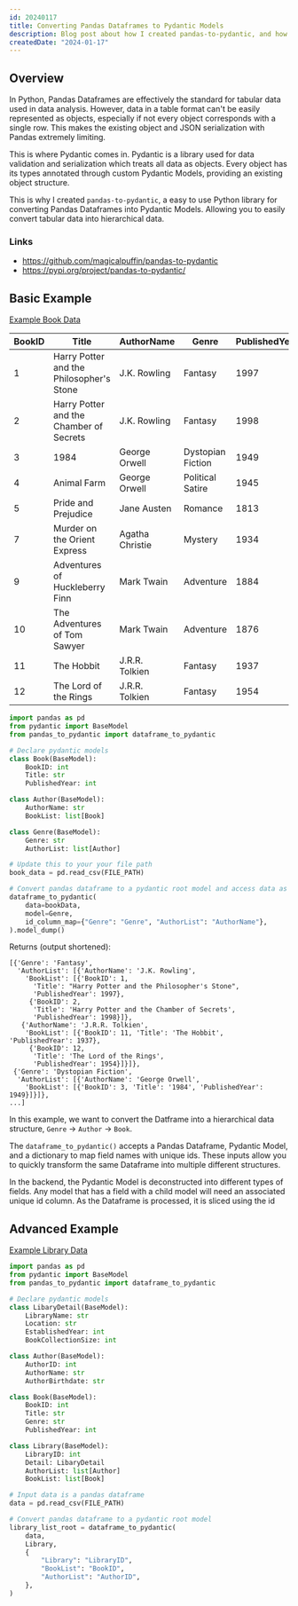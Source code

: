 ```yaml
---
id: 20240117
title: Converting Pandas Dataframes to Pydantic Models
description: Blog post about how I created pandas-to-pydantic, and how it could be used for restructuring data.
createdDate: "2024-01-17"
---
```

## Overview

In Python, Pandas Dataframes are effectively the standard for tabular data used in data analysis. However, data in a table format can't be easily represented as objects, especially if not every object corresponds with a single row. This makes the existing object and JSON serialization with Pandas extremely limiting.

This is where Pydantic comes in. Pydantic is a library used for data validation and serialization which treats all data as objects. Every object has its types annotated through custom Pydantic Models, providing an existing object structure.

This is why I created `pandas-to-pydantic`, a easy to use Python library for converting Pandas Dataframes into Pydantic Models. Allowing you to easily convert tabular data into hierarchical data.

### Links
- https://github.com/magicalpuffin/pandas-to-pydantic
- https://pypi.org/project/pandas-to-pydantic/

## Basic Example

[Example Book Data](https://github.com/magicalpuffin/pandas-to-pydantic/blob/main/tests/data/bookData.csv)

|BookID|Title|AuthorName|Genre|PublishedYear|
|---|---|---|---|---|
|1|Harry Potter and the Philosopher's Stone|J.K. Rowling|Fantasy|1997|
|2|Harry Potter and the Chamber of Secrets|J.K. Rowling|Fantasy|1998|
|3|1984|George Orwell|Dystopian Fiction|1949|
|4|Animal Farm|George Orwell|Political Satire|1945|
|5|Pride and Prejudice|Jane Austen|Romance|1813|
|7|Murder on the Orient Express|Agatha Christie|Mystery|1934|
|9|Adventures of Huckleberry Finn|Mark Twain|Adventure|1884|
|10|The Adventures of Tom Sawyer|Mark Twain|Adventure|1876|
|11|The Hobbit|J.R.R. Tolkien|Fantasy|1937|
|12|The Lord of the Rings|J.R.R. Tolkien|Fantasy|1954|

```python
import pandas as pd
from pydantic import BaseModel
from pandas_to_pydantic import dataframe_to_pydantic

# Declare pydantic models
class Book(BaseModel):
    BookID: int
    Title: str
    PublishedYear: int

class Author(BaseModel):
    AuthorName: str
    BookList: list[Book]

class Genre(BaseModel):
    Genre: str
    AuthorList: list[Author]

# Update this to your your file path
book_data = pd.read_csv(FILE_PATH)

# Convert pandas dataframe to a pydantic root model and access data as a list of dict
dataframe_to_pydantic(
    data=bookData,
    model=Genre,
    id_column_map={"Genre": "Genre", "AuthorList": "AuthorName"},
).model_dump()
```

Returns (output shortened):

```
[{'Genre': 'Fantasy',
  'AuthorList': [{'AuthorName': 'J.K. Rowling',
    'BookList': [{'BookID': 1,
      'Title': "Harry Potter and the Philosopher's Stone",
      'PublishedYear': 1997},
     {'BookID': 2,
      'Title': 'Harry Potter and the Chamber of Secrets',
      'PublishedYear': 1998}]},
   {'AuthorName': 'J.R.R. Tolkien',
    'BookList': [{'BookID': 11, 'Title': 'The Hobbit', 'PublishedYear': 1937},
     {'BookID': 12,
      'Title': 'The Lord of the Rings',
      'PublishedYear': 1954}]}]},
 {'Genre': 'Dystopian Fiction',
  'AuthorList': [{'AuthorName': 'George Orwell',
    'BookList': [{'BookID': 3, 'Title': '1984', 'PublishedYear': 1949}]}]},
...]
```


In this example, we want to convert the Datframe into a hierarchical data structure, `Genre` -> `Author` -> `Book`. 

The `dataframe_to_pydantic()` accepts a Pandas Dataframe, Pydantic Model, and a dictionary to map field names with unique ids. These inputs allow you to quickly transform the same Dataframe into multiple different structures.

In the backend, the Pydantic Model is deconstructed into different types of fields. Any model that has a field with a child model will need an associated unique id column. As the Dataframe is processed, it is sliced using the id

## Advanced Example

[Example Library Data](https://github.com/magicalpuffin/pandas-to-pydantic/blob/main/tests/data/library_data/library_data.csv)

```python
import pandas as pd
from pydantic import BaseModel
from pandas_to_pydantic import dataframe_to_pydantic

# Declare pydantic models
class LibaryDetail(BaseModel):
    LibraryName: str
    Location: str
    EstablishedYear: int
    BookCollectionSize: int

class Author(BaseModel):
    AuthorID: int
    AuthorName: str
    AuthorBirthdate: str

class Book(BaseModel):
    BookID: int
    Title: str
    Genre: str
    PublishedYear: int

class Library(BaseModel):
    LibraryID: int
    Detail: LibaryDetail
    AuthorList: list[Author]
    BookList: list[Book]

# Input data is a pandas dataframe
data = pd.read_csv(FILE_PATH)

# Convert pandas dataframe to a pydantic root model
library_list_root = dataframe_to_pydantic(
    data,
    Library,
    {
        "Library": "LibraryID",
        "BookList": "BookID",
        "AuthorList": "AuthorID",
    },
)
```
